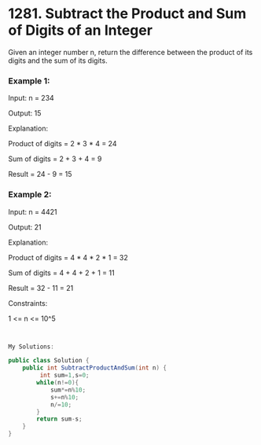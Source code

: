 # 1281. Subtract the Product and Sum of Digits of an Integer
Given an integer number n, return the difference between the product of its digits and the sum of its digits.
 

### Example 1:

Input: n = 234

Output: 15 

Explanation: 

Product of digits = 2 * 3 * 4 = 24 

Sum of digits = 2 + 3 + 4 = 9 

Result = 24 - 9 = 15
### Example 2:

Input: n = 4421

Output: 21

Explanation: 

Product of digits = 4 * 4 * 2 * 1 = 32 

Sum of digits = 4 + 4 + 2 + 1 = 11 

Result = 32 - 11 = 21
 

Constraints:

1 <= n <= 10^5


```csharp


My Solutions:

public class Solution {
    public int SubtractProductAndSum(int n) {
         int sum=1,s=0;
        while(n!=0){
            sum*=n%10;  
            s+=n%10;    
            n/=10;
        }
        return sum-s;
    }
}

```
